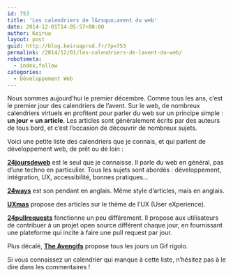 ```yaml
---
id: 753
title: 'Les calendriers de l&rsquo;avent du web'
date: 2014-12-01T14:05:57+00:00
author: Keirua
layout: post
guid: http://blog.keiruaprod.fr/?p=753
permalink: /2014/12/01/les-calendriers-de-lavent-du-web/
robotsmeta:
  - index,follow
categories:
  - Développement Web
---
```

Nous sommes aujourd&rsquo;hui le premier décembre. Comme tous les ans, c&rsquo;est le premier jour des calendriers de l&rsquo;avent. Sur le web, de nombreux calendriers virtuels en profitent pour parler du web sur un principe simple : **un jour = un article**. Les articles sont généralement écrits par des auteurs de tous bord, et c&rsquo;est l&rsquo;occasion de découvrir de nombreux sujets.

Voici une petite liste des calendriers que je connais, et qui parlent de développement web, de prêt ou de loin :

[**24joursdeweb**](http://www.24joursdeweb.fr/) est le seul que je connaisse. Il parle du web en général, pas d&rsquo;une techno en particulier. Tous les sujets sont abordés : développement, intégration, UX, accessibilité, bonnes pratiques&#8230;

[**24ways**](http://24ways.org/) est son pendant en anglais. Même style d&rsquo;articles, mais en anglais.

[**UXmas**](http://uxmas.com/) propose des articles sur le thème de l&rsquo;UX (User eXperience).

[**24pullrequests**](http://24pullrequests.com/) fonctionne un peu différement. Il propose aux utilisateurs de contribuer à un projet open source différent chaque jour, en fournissant une plateforme qui incite à faire une pull request par jour.

Plus décalé, [**The Avengifs**](http://the-avengifs.com) propose tous les jours un Gif rigolo.

Si vous connaissez un calendrier qui manque à cette liste, n&rsquo;hésitez pas à le dire dans les commentaires !